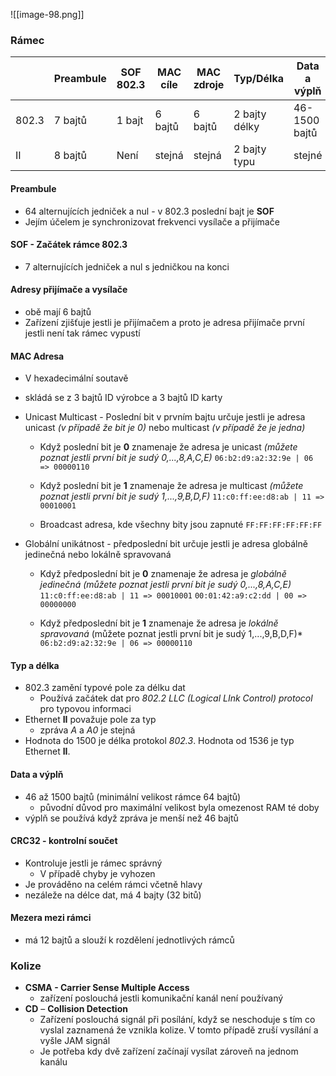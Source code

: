 ![[image-98.png]]
### Rámec
|       | Preambule | SOF 802.3 | MAC cíle | MAC zdroje | Typ/Délka     | Data a výplň  | CRC32   | Mezera mezi rámci |
| ----- | --------- | --------- | -------- | ---------- | ------------- | ------------- | ------- | ----------------- |
| 802.3 | 7 bajtů   | 1 bajt    | 6 bajtů  | 6 bajtů    | 2 bajty délky | 46-1500 bajtů | 4 bajty | 12 bajtů          |
| II    | 8 bajtů   | Není      | stejná   | stejná     | 2 bajty typu  | stejné        | stejné  | stejné            |
#### Preambule
 - 64 alternujících jedniček a nul - v 802.3 poslední bajt je **SOF**
 - Jejím účelem je synchronizovat frekvenci vysílače a přijímače
 
#### SOF - Začátek rámce 802.3
  -  7 alternujících jedniček a nul s jedničkou na konci

#### Adresy přijímače a vysílače
  - obě mají 6 bajtů
  - Zařízení zjišťuje jestli je přijímačem a proto je adresa přijímače první jestli není tak rámec vypustí

#### MAC Adresa
  - V hexadecimální soutavě
  - skládá se z 3 bajtů ID výrobce a 3 bajtů ID karty

 - Unicast Multicast - Poslední bit v prvním bajtu určuje jestli je adresa unicast *(v případě že bit je 0)* nebo multicast *(v případě že je jedna)* 

	 - Když poslední bit je **0** znamenaje že adresa je unicast *(můžete poznat jestli první bit je sudý 0,...,8,A,C,E)* `06:b2:d9:a2:32:9e | 06 => 00000110`

	- Když poslední bit je **1** znamenaje že adresa je multicast *(můžete poznat jestli první bit je sudý 1,...,9,B,D,F)*   `11:c0:ff:ee:d8:ab | 11 => 00010001`
	
	- Broadcast adresa, kde všechny bity jsou zapnuté  `FF:FF:FF:FF:FF:FF`

-  Globální unikátnost - předposlední bit určuje jestli je adresa globálně jedinečná nebo lokálně spravovaná 

	 - Když předposlední bit je **0** znamenaje že adresa je *globálně jedinečná* *(můžete poznat jestli první bit je sudý 0,...,8,A,C,E)* `11:c0:ff:ee:d8:ab | 11 => 00010001` `00:01:42:a9:c2:dd | 00 => 00000000`

	- Když předposlední bit je **1** znamenaje že adresa je *lokálně spravovaná* (můžete poznat jestli první bit je sudý 1,...,9,B,D,F)*  `06:b2:d9:a2:32:9e | 06 => 00000110`

#### Typ a délka
 - 802.3 zamění typové pole za délku dat 
	 - Používá začátek dat pro *802.2 LLC (Logical LInk Control) protocol* pro typovou informaci
- Ethernet **II** považuje pole za typ
	- zpráva *A* a *A0* je stejná
- Hodnota do 1500 je délka protokol *802.3*. Hodnota od 1536 je typ Ethernet **II**.

#### Data a výplň
 - 46 až 1500 bajtů (minimální velikost rámce 64 bajtů)
	 - původní důvod pro maximální velikost byla omezenost RAM té doby
 - výplň se používá když zpráva je menší než 46 bajtů

#### CRC32 - kontrolní součet
 - Kontroluje jestli je rámec správný
	 - V případě chyby je vyhozen
- Je prováděno na celém rámci včetně hlavy
- nezáleže na délce dat, má 4 bajty (32 bitů)

#### Mezera mezi rámci
 - má 12 bajtů a slouží k rozdělení jednotlivých rámců 

### Kolize
 - **CSMA - Carrier Sense Multiple Access**
	 - zařízení poslouchá jestli komunikační kanál není používaný
- **CD** – **Collision Detection**
	- Zařízení poslouchá signál při posílání, když se neschoduje s tím co vyslal zaznamená že vznikla kolize. V tomto případě zruší vysílání a vyšle JAM signál
	- Je potřeba kdy dvě zařízení začínají vysílat zároveň na jednom kanálu